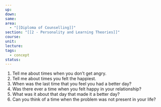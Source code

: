 ```yaml
---
up: 
down: 
same: 
area:
  - "[[Diploma of Counselling]]"
section: "[[2 - Personality and Learning Theories]]"
course: 
unit: 
lecture: 
tags:
  - concept
status:
---
```

1. Tell me about times when you don’t get angry.  
2. Tell me about times you felt the happiest.
3. When was the last time that you feel you had a better day?  
4. Was there ever a time when you felt happy in your relationship?
5. What was it about that day that made it a better day?  
6. Can you think of a time when the problem was not present in your life?